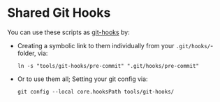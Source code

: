 # Shared Git Hooks

You can use these scripts as [git-hooks](https://git-scm.com/docs/githooks) by:

- Creating a symbolic link to them individually from your `.git/hooks/`-folder, via:

      ln -s "tools/git-hooks/pre-commit" ".git/hooks/pre-commit"

- Or to use them all; Setting your git config via:

      git config --local core.hooksPath tools/git-hooks/
